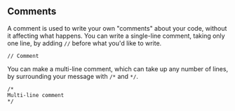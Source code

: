 ## Comments
A comment is used to write your own "comments" about your code, without it affecting what happens. You can write a single-line comment, taking only one line, by adding `//` before what you'd like to write.
```
// Comment
```
You can make a multi-line comment, which can take up any number of lines, by surrounding your message with `/*` and `*/`.
```
/*
Multi-line comment
*/
```